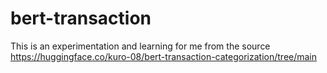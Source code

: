 # bert-transaction
This is an experimentation and learning for me from the source https://huggingface.co/kuro-08/bert-transaction-categorization/tree/main 
